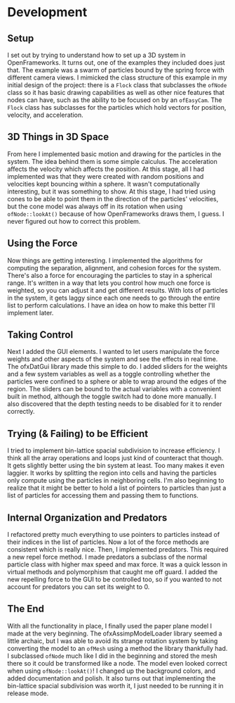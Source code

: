 # Development

## Setup

I set out by trying to understand how to set up a 3D system in OpenFrameworks. It turns out, one of the examples they included does just that. The example was a swarm of particles bound by the spring force with different camera views. I mimicked the class structure of this example in my initial design of the project: there is a `Flock` class that subclasses the `ofNode` class so it has basic drawing capabilities as well as other nice features that nodes can have, such as the ability to be focused on by an `ofEasyCam`. The `Flock` class has subclasses for the particles which hold vectors for position, velocity, and acceleration.

## 3D Things in 3D Space

From here I implemented basic motion and drawing for the particles in the system. The idea behind them is some simple calculus. The acceleration affects the velocity which affects the position. At this stage, all I had implemented was that they were created with random positions and velocities kept bouncing within a sphere. It wasn't computationally interesting, but it was something to show. At this stage, I had tried using cones to be able to point them in the direction of the particles' velocities, but the cone model was always off in its rotation when using `ofNode::lookAt()` because of how OpenFrameworks draws them, I guess. I never figured out how to correct this problem.

## Using the Force

Now things are getting interesting. I implemented the algorithms for computing the separation, alignment, and cohesion forces for the system. There's also a force for encouraging the particles to stay in a spherical range. It's written in a way that lets you control how much one force is weighted, so you can adjust it and get different results. With lots of particles in the system, it gets laggy since each one needs to go through the entire list to perform calculations. I have an idea on how to make this better I'll implement later.

## Taking Control

Next I added the GUI elements. I wanted to let users manipulate the force weights and other aspects of the system and see the effects in real time. The ofxDatGui library made this simple to do. I added sliders for the weights and a few system variables as well as a toggle controlling whether the particles were confined to a sphere or able to wrap around the edges of the region. The sliders can be bound to the actual variables with a convenient built in method, although the toggle switch had to done more manually.
I also discovered that the depth testing needs to be disabled for it to render correctly.

## Trying (& Failing) to be Efficient

I tried to implement bin-lattice spacial subdivision to increase efficiency. I think all the array operations and loops just kind of counteract that though. It gets slightly better using the bin system at least. Too many makes it even laggier. It works by splitting the region into cells and having the particles only compute using the particles in neighboring cells. I'm also beginning to realize that it might be better to hold a list of pointers to particles than just a list of particles for accessing them and passing them to functions.

## Internal Organization and Predators

I refactored pretty much everything to use pointers to particles instead of their indices in the list of particles. Now a lot of the force methods are consistent which is really nice. Then, I implemented predators. This required a new repel force method. I made predators a subclass of the normal particle class with higher max speed and max force. It was a quick lesson in virtual methods and polymorphism that caught me off guard. I added the new repelling force to the GUI to be controlled too, so if you wanted to not account for predators you can set its weight to 0.

## The End

With all the functionality in place, I finally used the paper plane model I made at the very beginning. The ofxAssimpModelLoader library seemed a little archaic, but I was able to avoid its strange rotation system by taking converting the model to an `ofMesh` using a method the library thankfully had.  I subclassed `ofNode` much like I did in the beginning and stored the mesh there so it could be transformed like a node. The model even looked correct when using `ofNode::lookAt()`! I changed up the background colors, and added documentation and polish. It also turns out that implementing the bin-lattice spacial subdivision was worth it, I just needed to be running it in release mode.